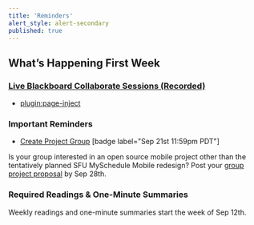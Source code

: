 ```yaml
---
title: 'Reminders'
alert_style: alert-secondary
published: true
---
```


## What’s Happening First Week

### [Live Blackboard Collaborate Sessions (Recorded)](https://canvas.sfu.ca/courses/56304/external_tools/3544)  

* [plugin:page-inject](../../blackboard-sessions/week-01-1)

### Important Reminders

* [Create Project Group](https://canvas.sfu.ca/courses/56304/discussion_topics) [badge label="Sep 21st 11:59pm PDT"]

Is your group interested in an open source mobile project other than the tentatively planned  SFU MySchedule Mobile redesign? Post your [group project proposal](https://canvas.sfu.ca/courses/56304/discussion_topics) by Sep 28th.

### Required Readings & One-Minute Summaries
Weekly readings and one-minute summaries start the week of Sep 12th.

